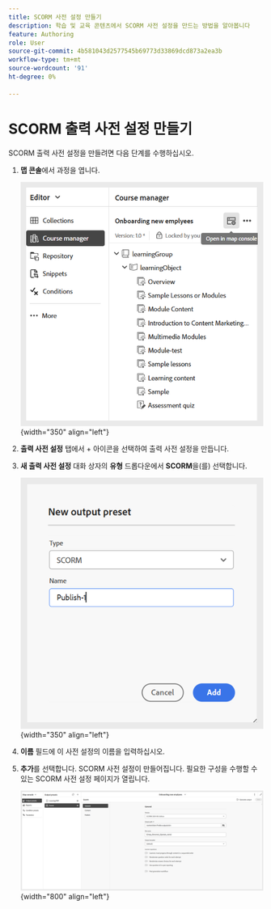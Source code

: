 ```yaml
---
title: SCORM 사전 설정 만들기
description: 학습 및 교육 콘텐츠에서 SCORM 사전 설정을 만드는 방법을 알아봅니다
feature: Authoring
role: User
source-git-commit: 4b581043d2577545b69773d33869dcd873a2ea3b
workflow-type: tm+mt
source-wordcount: '91'
ht-degree: 0%

---
```


# SCORM 출력 사전 설정 만들기

SCORM 출력 사전 설정을 만들려면 다음 단계를 수행하십시오.

1. **맵 콘솔**&#x200B;에서 과정을 엽니다.

   ![](assets/open-in-map-console.png){width="350" align="left"}

1. **출력 사전 설정** 탭에서 + 아이콘을 선택하여 출력 사전 설정을 만듭니다.
1. **새 출력 사전 설정** 대화 상자의 **유형** 드롭다운에서 **SCORM**&#x200B;을(를) 선택합니다.

   ![](assets/scorm-preset.png){width="350" align="left"}

1. **이름** 필드에 이 사전 설정의 이름을 입력하십시오.
1. **추가**를 선택합니다.
SCORM 사전 설정이 만들어집니다. 필요한 구성을 수행할 수 있는 SCORM 사전 설정 페이지가 열립니다.

   ![](assets/scorm-output-preset.png){width="800" align="left"}


